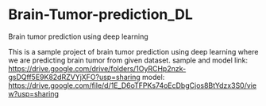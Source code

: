 # Brain-Tumor-prediction_DL
Brain tumor prediction using deep learning 

This is a sample project of brain tumor prediction using deep learning where we are predicting brain tumor from given dataset.
sample and model link: https://drive.google.com/drive/folders/1OyRCHp2nzk-gsDQff5E9K82dRZVYjXFO?usp=sharing
model: https://drive.google.com/file/d/1E_D6oTFPKs74oEcDbgCjos8BtYdzx3S0/view?usp=sharing
